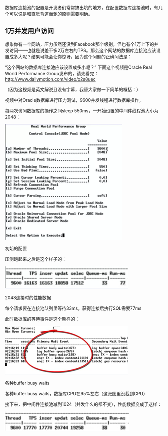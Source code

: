 数据库连接池的配置是开发者们常常搞出坑的地方，在配置数据库连接池时，有几个可以说是和直觉背道而驰的原则需要明确。

## 1万并发用户访问

想象你有一个网站，压力虽然还没到Facebook那个级别，但也有个1万上下的并发访问——也就是说差不多2万左右的TPS。那么这个网站的数据库连接池应该设置成多大呢？结果可能会让你惊讶，因为这个问题的正确问法是：

“这个网站的数据库连接池应该设置成多小呢？”
下面这个视频是Oracle Real World Performance Group发布的，请先看完：
http://www.dailymotion.com/video/x2s8uec

（因为这视频是英文解说且没有字幕，我替大家做一下简单的概括：）

视频中对Oracle数据库进行压力测试，9600并发线程进行数据库操作，

每两次访问数据库的操作之间sleep 550ms，一开始设置的中间件线程池大小为2048：

![Image text](img/1586850353.jpg)

初始的配置

压测跑起来之后是这个样子的：

![Image text](img/1586850771.jpg)

2048连接时的性能数据

每个请求要在连接池队列里等待33ms，获得连接后执行SQL需要77ms

此时数据库的等待事件是这个熊样的：

![Image text](img/1586850817.jpg)

各种buffer busy waits

各种buffer busy waits，数据库CPU在95%左右（这张图里没截到CPU）

接下来，把中间件连接池减到1024（并发什么的都不变），性能数据变成了这样：

![Image text](img/1586850853.jpg)
